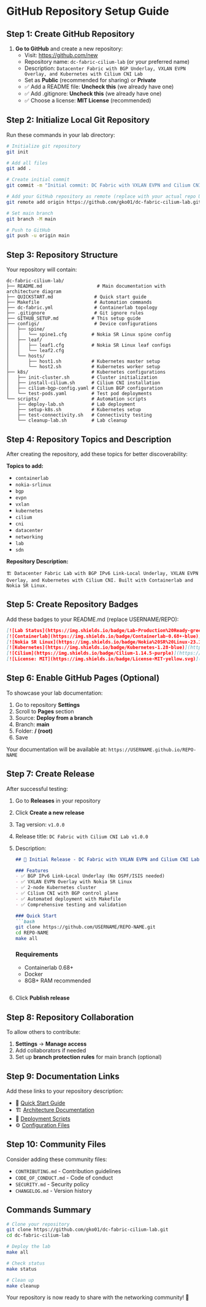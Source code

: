 # GitHub Repository Setup Guide

## Step 1: Create GitHub Repository

1. **Go to GitHub** and create a new repository:
   - Visit: https://github.com/new
   - Repository name: `dc-fabric-cilium-lab` (or your preferred name)
   - Description: `Datacenter Fabric with BGP Underlay, VXLAN EVPN Overlay, and Kubernetes with Cilium CNI Lab`
   - Set as **Public** (recommended for sharing) or **Private**
   - ✅ Add a README file: **Uncheck this** (we already have one)
   - ✅ Add .gitignore: **Uncheck this** (we already have one)
   - ✅ Choose a license: **MIT License** (recommended)

## Step 2: Initialize Local Git Repository

Run these commands in your lab directory:

```bash
# Initialize git repository
git init

# Add all files
git add .

# Create initial commit
git commit -m "Initial commit: DC Fabric with VXLAN EVPN and Cilium CNI lab"

# Add your GitHub repository as remote (replace with your actual repo URL)
git remote add origin https://github.com/gko01/dc-fabric-cilium-lab.git

# Set main branch
git branch -M main

# Push to GitHub
git push -u origin main
```

## Step 3: Repository Structure

Your repository will contain:

```
dc-fabric-cilium-lab/
├── README.md                    # Main documentation with architecture diagram
├── QUICKSTART.md               # Quick start guide
├── Makefile                    # Automation commands
├── dc-fabric.yml               # Containerlab topology
├── .gitignore                  # Git ignore rules
├── GITHUB_SETUP.md            # This setup guide
├── configs/                    # Device configurations
│   ├── spine/
│   │   └── spine1.cfg         # Nokia SR Linux spine config
│   ├── leaf/
│   │   ├── leaf1.cfg          # Nokia SR Linux leaf configs
│   │   └── leaf2.cfg
│   └── hosts/
│       ├── host1.sh           # Kubernetes master setup
│       └── host2.sh           # Kubernetes worker setup
├── k8s/                       # Kubernetes configurations
│   ├── init-cluster.sh        # Cluster initialization
│   ├── install-cilium.sh      # Cilium CNI installation
│   ├── cilium-bgp-config.yaml # Cilium BGP configuration
│   └── test-pods.yaml         # Test pod deployments
└── scripts/                   # Automation scripts
    ├── deploy-lab.sh          # Lab deployment
    ├── setup-k8s.sh           # Kubernetes setup
    ├── test-connectivity.sh   # Connectivity testing
    └── cleanup-lab.sh         # Lab cleanup
```

## Step 4: Repository Topics and Description

After creating the repository, add these topics for better discoverability:

**Topics to add:**
- `containerlab`
- `nokia-srlinux`
- `bgp`
- `evpn`
- `vxlan`
- `kubernetes`
- `cilium`
- `cni`
- `datacenter`
- `networking`
- `lab`
- `sdn`

**Repository Description:**
```
🏗️ Datacenter Fabric Lab with BGP IPv6 Link-Local Underlay, VXLAN EVPN Overlay, and Kubernetes with Cilium CNI. Built with Containerlab and Nokia SR Linux.
```

## Step 5: Create Repository Badges

Add these badges to your README.md (replace USERNAME/REPO):

```markdown
[![Lab Status](https://img.shields.io/badge/Lab-Production%20Ready-green)](https://github.com/USERNAME/REPO)
[![Containerlab](https://img.shields.io/badge/Containerlab-0.68+-blue)](https://containerlab.dev/)
[![Nokia SR Linux](https://img.shields.io/badge/Nokia%20SR%20Linux-23.10.1-orange)](https://www.nokia.com/networks/products/service-router-linux-NOS/)
[![Kubernetes](https://img.shields.io/badge/Kubernetes-1.28-blue)](https://kubernetes.io/)
[![Cilium](https://img.shields.io/badge/Cilium-1.14.5-purple)](https://cilium.io/)
[![License: MIT](https://img.shields.io/badge/License-MIT-yellow.svg)](https://opensource.org/licenses/MIT)
```

## Step 6: Enable GitHub Pages (Optional)

To showcase your lab documentation:

1. Go to repository **Settings**
2. Scroll to **Pages** section
3. Source: **Deploy from a branch**
4. Branch: **main**
5. Folder: **/ (root)**
6. Save

Your documentation will be available at: `https://USERNAME.github.io/REPO-NAME`

## Step 7: Create Release

After successful testing:

1. Go to **Releases** in your repository
2. Click **Create a new release**
3. Tag version: `v1.0.0`
4. Release title: `DC Fabric with Cilium CNI Lab v1.0.0`
5. Description:
   ```markdown
   ## 🎉 Initial Release - DC Fabric with VXLAN EVPN and Cilium CNI Lab
   
   ### Features
   - ✅ BGP IPv6 Link-Local Underlay (No OSPF/ISIS needed)
   - ✅ VXLAN EVPN Overlay with Nokia SR Linux
   - ✅ 2-node Kubernetes cluster
   - ✅ Cilium CNI with BGP control plane
   - ✅ Automated deployment with Makefile
   - ✅ Comprehensive testing and validation
   
   ### Quick Start
   ```bash
   git clone https://github.com/USERNAME/REPO-NAME.git
   cd REPO-NAME
   make all
   ```
   
   ### Requirements
   - Containerlab 0.68+
   - Docker
   - 8GB+ RAM recommended
   ```
6. Click **Publish release**

## Step 8: Repository Collaboration

To allow others to contribute:

1. **Settings** → **Manage access**
2. Add collaborators if needed
3. Set up **branch protection rules** for main branch (optional)

## Step 9: Documentation Links

Add these links to your repository description:

- 📖 [Quick Start Guide](QUICKSTART.md)
- 🏗️ [Architecture Documentation](README.md)
- 🚀 [Deployment Scripts](scripts/)
- ⚙️ [Configuration Files](configs/)

## Step 10: Community Files

Consider adding these community files:

- `CONTRIBUTING.md` - Contribution guidelines
- `CODE_OF_CONDUCT.md` - Code of conduct
- `SECURITY.md` - Security policy
- `CHANGELOG.md` - Version history

## Commands Summary

```bash
# Clone your repository
git clone https://github.com/gko01/dc-fabric-cilium-lab.git
cd dc-fabric-cilium-lab

# Deploy the lab
make all

# Check status
make status

# Clean up
make cleanup
```

Your repository is now ready to share with the networking community! 🎉
